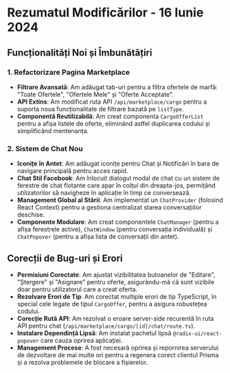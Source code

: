 # Rezumatul Modificărilor - 16 Iunie 2024

## Funcționalități Noi și Îmbunătățiri

### 1. Refactorizare Pagina Marketplace
- **Filtrare Avansată**: Am adăugat tab-uri pentru a filtra ofertele de marfă: "Toate Ofertele", "Ofertele Mele" și "Oferte Acceptate".
- **API Extins**: Am modificat ruta API `/api/marketplace/cargo` pentru a suporta noua funcționalitate de filtrare bazată pe `listType`.
- **Componentă Reutilizabilă**: Am creat componenta `CargoOfferList` pentru a afișa listele de oferte, eliminând astfel duplicarea codului și simplificând mentenanța.

### 2. Sistem de Chat Nou
- **Iconițe în Antet**: Am adăugat iconițe pentru Chat și Notificări în bara de navigare principală pentru acces rapid.
- **Chat Stil Facebook**: Am înlocuit dialogul modal de chat cu un sistem de ferestre de chat flotante care apar în colțul din dreapta-jos, permițând utilizatorilor să navigheze în aplicație în timp ce conversează.
- **Management Global al Stării**: Am implementat un `ChatProvider` (folosind React Context) pentru a gestiona centralizat starea conversațiilor deschise.
- **Componente Modulare**: Am creat componentele `ChatManager` (pentru a afișa ferestrele active), `ChatWindow` (pentru conversația individuală) și `ChatPopover` (pentru a afișa lista de conversații din antet).

## Corecții de Bug-uri și Erori

- **Permisiuni Corectate**: Am ajustat vizibilitatea butoanelor de "Editare", "Ștergere" și "Asignare" pentru oferte, asigurându-mă că sunt vizibile doar pentru utilizatorul care a creat oferta.
- **Rezolvare Erori de Tip**: Am corectat multiple erori de tip TypeScript, în special cele legate de tipul `CargoOffer`, pentru a asigura robustețea codului.
- **Corecție Rută API**: Am rezolvat o eroare server-side recurentă în ruta API pentru chat (`/api/marketplace/cargo/[id]/chat/route.ts`).
- **Instalare Dependință Lipsă**: Am instalat pachetul lipsă `@radix-ui/react-popover` care cauza oprirea aplicației.
- **Management Procese**: A fost necesară oprirea și repornirea serverului de dezvoltare de mai multe ori pentru a regenera corect clientul Prisma și a rezolva problemele de blocare a fișierelor. 